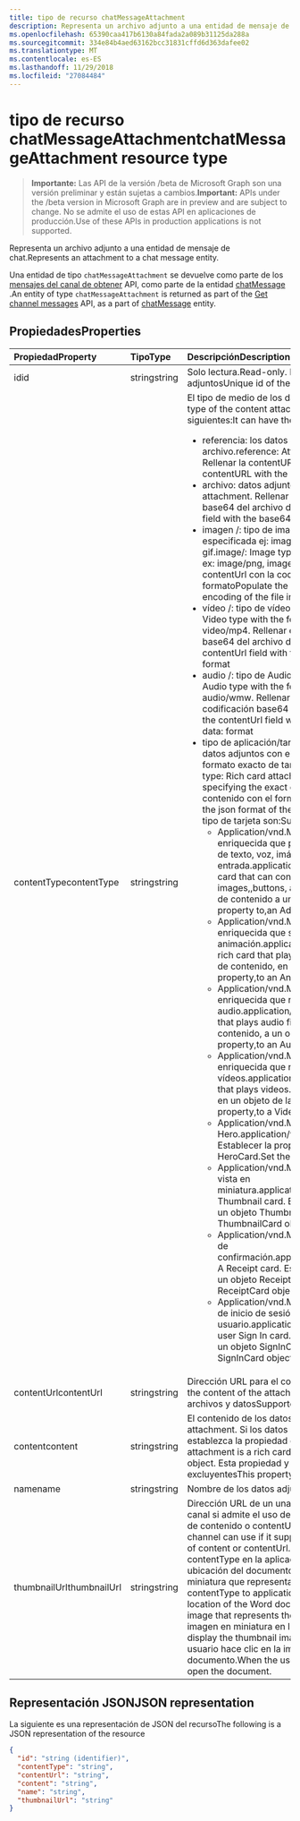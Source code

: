 ```yaml
---
title: tipo de recurso chatMessageAttachment
description: Representa un archivo adjunto a una entidad de mensaje de chat.
ms.openlocfilehash: 65390caa417b6130a84fada2a089b31125da288a
ms.sourcegitcommit: 334e84b4aed63162bcc31831cffd6d363dafee02
ms.translationtype: MT
ms.contentlocale: es-ES
ms.lasthandoff: 11/29/2018
ms.locfileid: "27084484"
---
```

# <a name="chatmessageattachment-resource-type"></a><span data-ttu-id="cbafd-103">tipo de recurso chatMessageAttachment</span><span class="sxs-lookup"><span data-stu-id="cbafd-103">chatMessageAttachment resource type</span></span>

> <span data-ttu-id="cbafd-104">**Importante:** Las API de la versión /beta de Microsoft Graph son una versión preliminar y están sujetas a cambios.</span><span class="sxs-lookup"><span data-stu-id="cbafd-104">**Important:** APIs under the /beta version in Microsoft Graph are in preview and are subject to change.</span></span> <span data-ttu-id="cbafd-105">No se admite el uso de estas API en aplicaciones de producción.</span><span class="sxs-lookup"><span data-stu-id="cbafd-105">Use of these APIs in production applications is not supported.</span></span>

<span data-ttu-id="cbafd-106">Representa un archivo adjunto a una entidad de mensaje de chat.</span><span class="sxs-lookup"><span data-stu-id="cbafd-106">Represents an attachment to a chat message entity.</span></span>

<span data-ttu-id="cbafd-107">Una entidad de tipo `chatMessageAttachment` se devuelve como parte de los [mensajes del canal de obtener](../api/channel-list-messages.md) API, como parte de la entidad [chatMessage](chatmessage.md) .</span><span class="sxs-lookup"><span data-stu-id="cbafd-107">An entity of type `chatMessageAttachment` is returned as part of the [Get channel messages](../api/channel-list-messages.md) API, as a part of [chatMessage](chatmessage.md) entity.</span></span>

## <a name="properties"></a><span data-ttu-id="cbafd-108">Propiedades</span><span class="sxs-lookup"><span data-stu-id="cbafd-108">Properties</span></span>
| <span data-ttu-id="cbafd-109">Propiedad</span><span class="sxs-lookup"><span data-stu-id="cbafd-109">Property</span></span>     | <span data-ttu-id="cbafd-110">Tipo</span><span class="sxs-lookup"><span data-stu-id="cbafd-110">Type</span></span>   |<span data-ttu-id="cbafd-111">Descripción</span><span class="sxs-lookup"><span data-stu-id="cbafd-111">Description</span></span>|
|:---------------|:--------|:----------|
|<span data-ttu-id="cbafd-112">id</span><span class="sxs-lookup"><span data-stu-id="cbafd-112">id</span></span>|<span data-ttu-id="cbafd-113">string</span><span class="sxs-lookup"><span data-stu-id="cbafd-113">string</span></span>| <span data-ttu-id="cbafd-114">Solo lectura.</span><span class="sxs-lookup"><span data-stu-id="cbafd-114">Read-only.</span></span> <span data-ttu-id="cbafd-115">Identificador único de los datos adjuntos</span><span class="sxs-lookup"><span data-stu-id="cbafd-115">Unique id of the attachment</span></span>|
|<span data-ttu-id="cbafd-116">contentType</span><span class="sxs-lookup"><span data-stu-id="cbafd-116">contentType</span></span>| <span data-ttu-id="cbafd-117">string</span><span class="sxs-lookup"><span data-stu-id="cbafd-117">string</span></span> | <span data-ttu-id="cbafd-118">El tipo de medio de los datos adjuntos del contenido.</span><span class="sxs-lookup"><span data-stu-id="cbafd-118">The media type of the content attachment.</span></span> <span data-ttu-id="cbafd-119">Puede tener los valores siguientes:</span><span class="sxs-lookup"><span data-stu-id="cbafd-119">It can have the following values:</span></span> <br><ul><li><span data-ttu-id="cbafd-120">referencia: los datos adjuntos están un vínculo a otro archivo.</span><span class="sxs-lookup"><span data-stu-id="cbafd-120">reference: Attachment is a link to another file.</span></span> <span data-ttu-id="cbafd-121">Rellenar la contentURL con el vínculo al objeto</span><span class="sxs-lookup"><span data-stu-id="cbafd-121">Populate the contentURL with the link to the object</span></span><br></li><li><span data-ttu-id="cbafd-122">archivo: datos adjuntos del archivo sin procesar.</span><span class="sxs-lookup"><span data-stu-id="cbafd-122">file: Raw file attachment.</span></span> <span data-ttu-id="cbafd-123">Rellenar el campo contenturl con la codificación base64 del archivo de datos: formato</span><span class="sxs-lookup"><span data-stu-id="cbafd-123">Populate the contenturl field with the base64 encoding of the file in data: format</span></span><br></li><li><span data-ttu-id="cbafd-124">imagen /: tipo de imagen con el tipo de la imagen especificada ej: imagen/png, image/jpeg, imagen o gif.</span><span class="sxs-lookup"><span data-stu-id="cbafd-124">image/: Image type with the type of the image specified ex: image/png, image/jpeg, image/gif.</span></span> <span data-ttu-id="cbafd-125">Rellenar el campo contentUrl con la codificación base64 del archivo de datos: formato</span><span class="sxs-lookup"><span data-stu-id="cbafd-125">Populate the contentUrl field with the base64 encoding of the file in data: format</span></span><br></li><li><span data-ttu-id="cbafd-126">vídeo /: tipo de vídeo con el formato especificado.</span><span class="sxs-lookup"><span data-stu-id="cbafd-126">video/: Video type with the format specified.</span></span> <span data-ttu-id="cbafd-127">Ex: vídeo / mp4.</span><span class="sxs-lookup"><span data-stu-id="cbafd-127">Ex: video/mp4.</span></span> <span data-ttu-id="cbafd-128">Rellenar el campo contentUrl con la codificación base64 del archivo de datos: formato</span><span class="sxs-lookup"><span data-stu-id="cbafd-128">Populate the contentUrl field with the base64 encoding of the file in data: format</span></span><br></li><li><span data-ttu-id="cbafd-129">audio /: tipo de Audio con el formato especificado.</span><span class="sxs-lookup"><span data-stu-id="cbafd-129">audio/: Audio type with the format specified.</span></span> <span data-ttu-id="cbafd-130">Ex: audio / wmw.</span><span class="sxs-lookup"><span data-stu-id="cbafd-130">Ex: audio/wmw.</span></span> <span data-ttu-id="cbafd-131">Rellenar el campo contentUrl con la codificación base64 del archivo de datos: formato</span><span class="sxs-lookup"><span data-stu-id="cbafd-131">Populate the contentUrl field with the base64 encoding of the file in data: format</span></span><br></li><li><span data-ttu-id="cbafd-132">tipo de aplicación/tarjeta: enriquecido de tarjetas de tipo de datos adjuntos con el tipo de tarjeta que especifica el formato exacto de tarjeta desea utilizar.</span><span class="sxs-lookup"><span data-stu-id="cbafd-132">application/card type: Rich card attachment type with the card type specifying the exact card format to use.</span></span> <span data-ttu-id="cbafd-133">Establezca el contenido con el formato json de la tarjeta.</span><span class="sxs-lookup"><span data-stu-id="cbafd-133">Set content with the json format of the card.</span></span> <span data-ttu-id="cbafd-134">Los valores admitidos para el tipo de tarjeta son:</span><span class="sxs-lookup"><span data-stu-id="cbafd-134">Supported values for card type include:</span></span><br><ul><li><span data-ttu-id="cbafd-135">Application/vnd.Microsoft.Card.Adaptive: una tarjeta enriquecida que puede contener cualquier combinación de texto, voz, imágenes,, los botones y los campos de entrada.</span><span class="sxs-lookup"><span data-stu-id="cbafd-135">application/vnd.microsoft.card.adaptive: A rich card that can contain any combination of text, speech, images,,buttons, and input fields.</span></span> <span data-ttu-id="cbafd-136">Establecer la propiedad de contenido a un objeto AdaptiveCard.</span><span class="sxs-lookup"><span data-stu-id="cbafd-136">Set the content property to,an AdaptiveCard object.</span></span></li><li><span data-ttu-id="cbafd-137">Application/vnd.Microsoft.Card.Animation: una tarjeta enriquecida que se reproduce la animación.</span><span class="sxs-lookup"><span data-stu-id="cbafd-137">application/vnd.microsoft.card.animation: A rich card that plays animation.</span></span> <span data-ttu-id="cbafd-138">Establezca la propiedad de contenido, en un AnimationCardobject.</span><span class="sxs-lookup"><span data-stu-id="cbafd-138">Set the content property,to an AnimationCardobject.</span></span></li><li><span data-ttu-id="cbafd-139">Application/vnd.Microsoft.Card.audio: una tarjeta enriquecida que reproduce los archivos de audio.</span><span class="sxs-lookup"><span data-stu-id="cbafd-139">application/vnd.microsoft.card.audio: A rich card that plays audio files.</span></span> <span data-ttu-id="cbafd-140">Establezca la propiedad de contenido, a un objeto AudioCard.</span><span class="sxs-lookup"><span data-stu-id="cbafd-140">Set the content property,to an AudioCard object.</span></span></li><li><span data-ttu-id="cbafd-141">Application/vnd.Microsoft.Card.video: una tarjeta enriquecida que reproduce vídeos.</span><span class="sxs-lookup"><span data-stu-id="cbafd-141">application/vnd.microsoft.card.video: A rich card that plays videos.</span></span> <span data-ttu-id="cbafd-142">Establezca la propiedad de contenido, en un objeto de la tarjeta de vídeo.</span><span class="sxs-lookup"><span data-stu-id="cbafd-142">Set the content property,to a VideoCard object.</span></span></li><li><span data-ttu-id="cbafd-143">Application/vnd.Microsoft.Card.Hero: una tarjeta Hero.</span><span class="sxs-lookup"><span data-stu-id="cbafd-143">application/vnd.microsoft.card.hero: A Hero card.</span></span> <span data-ttu-id="cbafd-144">Establecer la propiedad de contenido a un objeto HeroCard.</span><span class="sxs-lookup"><span data-stu-id="cbafd-144">Set the content property to a HeroCard object.</span></span></li><li><span data-ttu-id="cbafd-145">Application/vnd.Microsoft.Card.Thumbnail: una tarjeta de vista en miniatura.</span><span class="sxs-lookup"><span data-stu-id="cbafd-145">application/vnd.microsoft.card.thumbnail: A Thumbnail card.</span></span> <span data-ttu-id="cbafd-146">Establecer la propiedad de contenido a un objeto ThumbnailCard.</span><span class="sxs-lookup"><span data-stu-id="cbafd-146">Set the content property to a ThumbnailCard object.</span></span></li><li><span data-ttu-id="cbafd-147">Application/vnd.Microsoft.com.Card.Receipt: una tarjeta de confirmación.</span><span class="sxs-lookup"><span data-stu-id="cbafd-147">application/vnd.microsoft.com.card.receipt: A Receipt card.</span></span> <span data-ttu-id="cbafd-148">Establecer la propiedad de contenido a un objeto ReceiptCard.</span><span class="sxs-lookup"><span data-stu-id="cbafd-148">Set the content property to a ReceiptCard object.</span></span></li><li><span data-ttu-id="cbafd-149">Application/vnd.Microsoft.com.Card.SignIn: una tarjeta de inicio de sesión de usuario.</span><span class="sxs-lookup"><span data-stu-id="cbafd-149">application/vnd.microsoft.com.card.signin: A user Sign In card.</span></span> <span data-ttu-id="cbafd-150">Establecer la propiedad de contenido a un objeto SignInCard.</span><span class="sxs-lookup"><span data-stu-id="cbafd-150">Set the content property to a SignInCard object.</span></span></ul></ul>|
|<span data-ttu-id="cbafd-151">contentUrl</span><span class="sxs-lookup"><span data-stu-id="cbafd-151">contentUrl</span></span>|<span data-ttu-id="cbafd-152">string</span><span class="sxs-lookup"><span data-stu-id="cbafd-152">string</span></span>|<span data-ttu-id="cbafd-153">Dirección URL para el contenido de los datos adjuntos.</span><span class="sxs-lookup"><span data-stu-id="cbafd-153">URL for the content of the attachment.</span></span> <span data-ttu-id="cbafd-154">Protocolos admitidos: http, https, archivos y datos</span><span class="sxs-lookup"><span data-stu-id="cbafd-154">Supported protocols: http, https, file and data</span></span>|
|<span data-ttu-id="cbafd-155">content</span><span class="sxs-lookup"><span data-stu-id="cbafd-155">content</span></span>|<span data-ttu-id="cbafd-156">string</span><span class="sxs-lookup"><span data-stu-id="cbafd-156">string</span></span>|<span data-ttu-id="cbafd-157">El contenido de los datos adjuntos.</span><span class="sxs-lookup"><span data-stu-id="cbafd-157">The content of the attachment.</span></span> <span data-ttu-id="cbafd-158">Si los datos adjuntos son una tarjeta enriquecida, establezca la propiedad en el objeto de tarjeta enriquecido.</span><span class="sxs-lookup"><span data-stu-id="cbafd-158">If the attachment is a rich card, set the property to the rich card object.</span></span> <span data-ttu-id="cbafd-159">Esta propiedad y contentUrl son mutuamente excluyentes</span><span class="sxs-lookup"><span data-stu-id="cbafd-159">This property and contentUrl are mutually exclusive</span></span>|
|<span data-ttu-id="cbafd-160">name</span><span class="sxs-lookup"><span data-stu-id="cbafd-160">name</span></span>|<span data-ttu-id="cbafd-161">string</span><span class="sxs-lookup"><span data-stu-id="cbafd-161">string</span></span>|<span data-ttu-id="cbafd-162">Nombre de los datos adjuntos</span><span class="sxs-lookup"><span data-stu-id="cbafd-162">Name of the attachment</span></span>|
|<span data-ttu-id="cbafd-163">thumbnailUrl</span><span class="sxs-lookup"><span data-stu-id="cbafd-163">thumbnailUrl</span></span>| <span data-ttu-id="cbafd-164">string</span><span class="sxs-lookup"><span data-stu-id="cbafd-164">string</span></span> |<span data-ttu-id="cbafd-165">Dirección URL de un una imagen en miniatura que puede usar el canal si admite el uso de un formulario alternativo, más pequeño de contenido o contentUrl.</span><span class="sxs-lookup"><span data-stu-id="cbafd-165">URL to a a thumbnail image that the channel can use if it supports using an alternative, smaller form of content or contentUrl.</span></span> <span data-ttu-id="cbafd-166">Por ejemplo, si se establece contentType en la aplicación y word y establece contentUrl a la ubicación del documento de Word, podría incluir una imagen en miniatura que representa el documento.</span><span class="sxs-lookup"><span data-stu-id="cbafd-166">For example, if you set contentType to application/word and set contentUrl to the location of the Word document, you might include a thumbnail image that represents the document.</span></span> <span data-ttu-id="cbafd-167">El canal podría mostrar la imagen en miniatura en lugar del documento.</span><span class="sxs-lookup"><span data-stu-id="cbafd-167">The channel could display the thumbnail image instead of the document.</span></span> <span data-ttu-id="cbafd-168">Cuando el usuario hace clic en la imagen, el canal abra el documento.</span><span class="sxs-lookup"><span data-stu-id="cbafd-168">When the user clicks the image, the channel would open the document.</span></span>|

## <a name="json-representation"></a><span data-ttu-id="cbafd-169">Representación JSON</span><span class="sxs-lookup"><span data-stu-id="cbafd-169">JSON representation</span></span>
 <span data-ttu-id="cbafd-170">La siguiente es una representación de JSON del recurso</span><span class="sxs-lookup"><span data-stu-id="cbafd-170">The following is a JSON representation of the resource</span></span>

<!-- {
  "blockType": "resource",
  "optionalProperties": [
    "thumbnailUrl",
    "content",
    "contentUrl"
  ],
  "keyProperty": "id",
  "@odata.type": "microsoft.graph.chatMessageAttachment"
}-->

```json
{
  "id": "string (identifier)",
  "contentType": "string",
  "contentUrl": "string",
  "content": "string",
  "name": "string",
  "thumbnailUrl": "string"
}

```

<!-- uuid: 8fcb5dbc-d5aa-4681-8e31-b001d5168d79
2015-10-25 14:57:30 UTC -->
<!-- {
  "type": "#page.annotation",
  "description": "chat attachment resource",
  "keywords": "",
  "section": "documentation",
  "tocPath": ""
}-->
